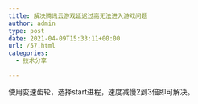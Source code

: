 ```yaml
---
title: 解决腾讯云游戏延迟过高无法进入游戏问题
author: admin
type: post
date: 2021-04-09T15:33:11+00:00
url: /57.html
categories:
  - 技术分享

---
```

使用变速齿轮，选择start进程，速度减慢2到3倍即可解决。